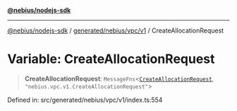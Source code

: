 [**@nebius/nodejs-sdk**](../../../../../README.md)

***

[@nebius/nodejs-sdk](../../../../../README.md) / [generated/nebius/vpc/v1](../README.md) / CreateAllocationRequest

# Variable: CreateAllocationRequest

> **CreateAllocationRequest**: `MessageFns`\<[`CreateAllocationRequest`](../interfaces/CreateAllocationRequest.md), `"nebius.vpc.v1.CreateAllocationRequest"`\>

Defined in: src/generated/nebius/vpc/v1/index.ts:554
